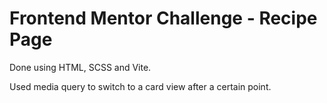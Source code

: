 # Frontend Mentor Challenge - Recipe Page

Done using HTML, SCSS and Vite.

Used media query to switch to a card view after a certain point.
